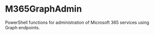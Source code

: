 # M365GraphAdmin
PowerShell functions for administration of Microsoft 365 services using Graph endpoints.
